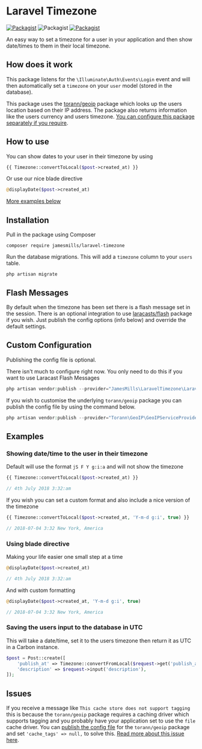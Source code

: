 # Laravel Timezone

[![Packagist](https://img.shields.io/packagist/v/jamesmills/laravel-timezone.svg?style=for-the-badge)](https://packagist.org/packages/jamesmills/laravel-timezone)
![Packagist](https://img.shields.io/packagist/dt/jamesmills/laravel-timezone.svg?style=for-the-badge)
[![Packagist](https://img.shields.io/packagist/l/jamesmills/laravel-timezone.svg?style=for-the-badge)]()

An easy way to set a timezone for a user in your application and then show date/times to them in their local timezone. 

## How does it work 

This package listens for the `\Illuminate\Auth\Events\Login` event and will then automatically set a `timezone` on your `user` model (stored in the database).

This package uses the [torann/geoip](http://lyften.com/projects/laravel-geoip/doc/) package which looks up the users location based on their IP address. The package also returns information like the users currency and users timezone. [You can configure this package separately if you require](#custom-configuration).

 ## How to use

You can show dates to your user in their timezone by using

```php
{{ Timezone::convertToLocal($post->created_at) }}
```

Or use our nice blade directive

```php
@displayDate($post->created_at)
```

[More examples below](#examples)

## Installation

Pull in the package using Composer

```
composer require jamesmills/laravel-timezone
```

Run the database migrations. This will add a `timezone` column to your `users` table.

```
php artisan migrate
```

## Flash Messages

By default when the timezone has been set there is a flash message set in the session. There is an optional integration to use [laracasts/flash](https://github.com/laracasts/flash) package if you wish. Just publish the config options (info below) and override the default settings.  


## Custom Configuration

Publishing the config file is optional.

There isn't much to configure right now. You only need to do this if you want to use Laracast Flash Messages

```php
php artisan vendor:publish --provider="JamesMills\LaravelTimezone\LaravelTimezoneServiceProvider" --tag=config
```

If you wish to customise the underlying `torann/geoip` package you can publish the config file by using the command below.

```php
php artisan vendor:publish --provider="Torann\GeoIP\GeoIPServiceProvider" --tag=config
```

## Examples

### Showing date/time to the user in their timezone

Default will use the format `jS F Y g:i:a` and will not show the timezone

```php
{{ Timezone::convertToLocal($post->created_at) }}

// 4th July 2018 3:32:am
```

If you wish you can set a custom format and also include a nice version of the timezone

```php
{{ Timezone::convertToLocal($post->created_at, 'Y-m-d g:i', true) }}

// 2018-07-04 3:32 New York, America
```

### Using blade directive

Making your life easier one small step at a time

```php
@displayDate($post->created_at)

// 4th July 2018 3:32:am
```

And with custom formatting

```php
@displayDate($post->created_at, 'Y-m-d g:i', true)

// 2018-07-04 3:32 New York, America
```


### Saving the users input to the database in UTC

This will take a date/time, set it to the users timezone then return it as UTC in a Carbon instance.

```php
$post = Post::create([
    'publish_at' => Timezone::convertFromLocal($request->get('publish_at')),
    'description' => $request->input('description'),
]);
```

## Issues

If you receive a message like `This cache store does not support tagging` this is because the `torann/geoip` package requires a caching driver which supports tagging and you probably have your application set to use the `file` cache driver. You can [publish the config file](#custom-configuration) for the `torann/geoip` package and set `'cache_tags' => null,` to solve this. [Read more about this issue here](https://github.com/jamesmills/laravel-timezone/issues/4#issuecomment-494648925). 


